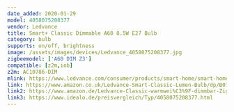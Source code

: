 ```yaml
---
date_added: 2020-01-29
model: 4058075208377
vendor: Ledvance
title: Smart+ Classic Dimmable A60 8.5W E27 Bulb
category: bulb
supports: on/off, brightness
image: /assets/images/devices/Ledvance_4058075208377.jpg
zigbeemodel: ['A60 DIM Z3']
compatible: [z2m,iob]
z2m: AC10786-DIM
mlink: https://www.ledvance.com/consumer/products/smart-home/smart-home-products-with-zigbee-technology/smart-home-lamps/classic-lamps-with-zigbee-technology/smart-classic-dimmable/index.jsp
link: https://www.amazon.co.uk/Ledvance-Smart-Classic-Lumen-Bulb/dp/B07MSL2XJK
link2: https://www.amazon.de/Ledvance-Classic-warmwei%C3%9F-dimmbar-ZigBee-Dimmable/dp/B07MSL2XJK
link3: https://www.idealo.de/preisvergleich/Typ/4058075208377.html
---
```

